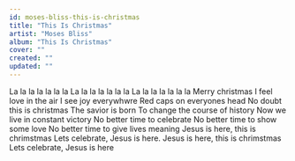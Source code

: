 ```yaml
---
id: moses-bliss-this-is-christmas
title: "This Is Christmas"
artist: "Moses Bliss"
album: "This Is Christmas"
cover: ""
created: ""
updated: ""
---
```


La la la la la la la
La la la la la la la
La la la la la la la
Merry christmas
I feel love in the air
I see joy everywhwre
Red caps on everyones head
No doubt this is christmas
The savior is born
To change the course of history
Now we live in constant victory
No better time to celebrate
No better time to show some love
No better time to give lives meaning
Jesus is here, this is chrimstmas
Lets celebrate, Jesus is here.
Jesus is here, this is chrimstmas
Lets celebrate, Jesus is here